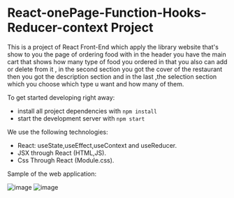 # React-onePage-Function-Hooks-Reducer-context Project

This is a project of React Front-End which apply the library website that's show to you the page of ordering food with in the header you have the main cart
that shows how many type of food you ordered in that you also can add or delete from it , in the second section you got the cover of the restaurant then you
got the description section and in the last ,the selection section which you choose which type u want and how many of them.

To get started developing right away:

- install all project dependencies with `npm install`
- start the development server with `npm start`

We use the following technologies:

- React: useState,useEffect,useContext and useReducer.
- JSX through React (HTML,JS).
- Css Through React (Module.css).

Sample of the web application:

![image](https://user-images.githubusercontent.com/97471166/213766230-15c6a6ee-bc90-4b9e-9a7b-7c0f00ddbecf.png)
![image](https://user-images.githubusercontent.com/97471166/213864306-bd98bba4-2507-4c0c-a7fb-590788d0b3f3.png)

#
